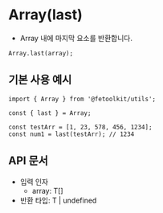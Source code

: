 # Array(last)

- Array 내에 마지막 요소를 반환합니다.

```tsx
Array.last(array);
```

## 기본 사용 예시

```tsx
import { Array } from '@fetoolkit/utils';

const { last } = Array;

const testArr = [1, 23, 578, 456, 1234];
const num1 = last(testArr); // 1234
```

## API 문서

- 입력 인자
  - array: T[]
- 반환 타입: T | undefined
